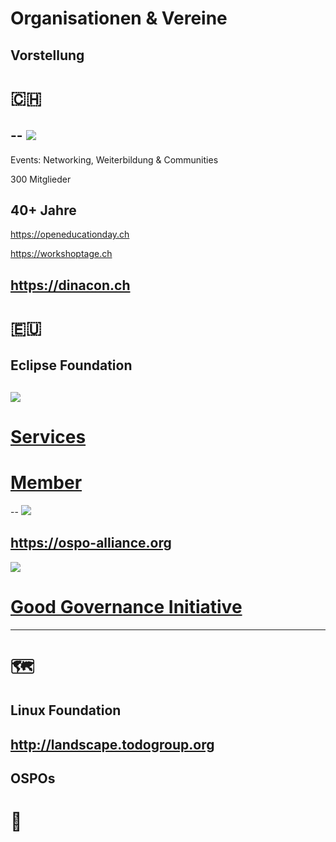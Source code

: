 # Organisationen & Vereine
Vorstellung
---
# 🇨🇭
--
![](https://www.ch-open.ch/wp-content/uploads/2021/12/logo_chopen_web_big-1.png)
--
Events: Networking, Weiterbildung & Communities

300 Mitglieder

40+ Jahre
--
https://openeducationday.ch

https://workshoptage.ch

https://dinacon.ch
---
# 🇪🇺
Eclipse Foundation
--
[![](https://upload.wikimedia.org/wikipedia/commons/thumb/7/79/Eclipse_Foundation_Logo.svg/1024px-Eclipse_Foundation_Logo.svg.png)](https://www.eclipse.org)
--
# [Services](https://www.eclipse.org/org/services/)

# [Member](https://www.eclipse.org/membership/exploreMembership.php)
--
![](https://ospo-alliance.org/images/logos/OSPO_Alliance_Logo_wide.svg)

https://ospo-alliance.org
--
![](https://ospo-alliance.org/images/position-paper-motivational-behaviour-model.png)

# [Good Governance Initiative](https://ospo-alliance.org/ggi/)
---
# 🗺️

Linux Foundation
--
## http://landscape.todogroup.org

OSPOs
---
# 🥗
